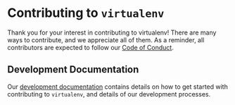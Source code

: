 # Contributing to ``virtualenv``

Thank you for your interest in contributing to virtualenv! There are many ways to contribute, and we appreciate all of them.
As a reminder, all contributors are expected to follow our [Code of Conduct][coc].

[coc]: https://www.pypa.io/en/latest/code-of-conduct/

## Development Documentation

Our [development documentation](https://virtualenv.pypa.io/en/latest/development.html#development) contains details on
how to get started with contributing to ``virtualenv``, and details of our development processes.
